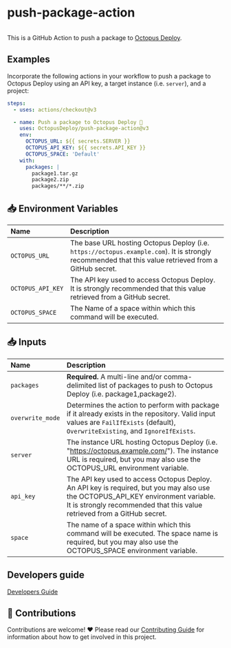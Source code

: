 # push-package-action

<img alt= "" src="https://github.com/OctopusDeploy/push-package-action/raw/main/assets/github-actions-octopus.png" />

This is a GitHub Action to push a package to [Octopus Deploy](https://octopus.com/).

## Examples

Incorporate the following actions in your workflow to push a package to Octopus Deploy using an API key, a target instance (i.e. `server`), and a project:

```yml
steps:
  - uses: actions/checkout@v3

  - name: Push a package to Octopus Deploy 🐙
    uses: OctopusDeploy/push-package-action@v3
    env:
      OCTOPUS_URL: ${{ secrets.SERVER }}
      OCTOPUS_API_KEY: ${{ secrets.API_KEY }}
      OCTOPUS_SPACE: 'Default'
    with:
      packages: |
        package1.tar.gz
        package2.zip
        packages/**/*.zip
```

## 📥 Environment Variables

| Name              | Description                                                                                                                                          |
| :---------------- | :--------------------------------------------------------------------------------------------------------------------------------------------------- |
| `OCTOPUS_URL`     | The base URL hosting Octopus Deploy (i.e. `https://octopus.example.com`). It is strongly recommended that this value retrieved from a GitHub secret. |
| `OCTOPUS_API_KEY` | The API key used to access Octopus Deploy. It is strongly recommended that this value retrieved from a GitHub secret.                                |
| `OCTOPUS_SPACE`   | The Name of a space within which this command will be executed.                                                                                      |

## 📥 Inputs

| Name             | Description                                                                                                                                                                                                  |
| :--------------- | :----------------------------------------------------------------------------------------------------------------------------------------------------------------------------------------------------------- |
| `packages`       | **Required.** A multi-line and/or comma-delimited list of packages to push to Octopus Deploy (i.e. package1,package2).                                                                                       |
| `overwrite_mode` | Determines the action to perform with package if it already exists in the repository. Valid input values are `FailIfExists` (default), `OverwriteExisting`, and `IgnoreIfExists`.                            |
| `server`         | The instance URL hosting Octopus Deploy (i.e. "https://octopus.example.com/"). The instance URL is required, but you may also use the OCTOPUS_URL environment variable.                                      |
| `api_key`        | The API key used to access Octopus Deploy. An API key is required, but you may also use the OCTOPUS_API_KEY environment variable. It is strongly recommended that this value retrieved from a GitHub secret. |
| `space`          | The name of a space within which this command will be executed. The space name is required, but you may also use the OCTOPUS_SPACE environment variable.                                                     |

## Developers guide

[Developers Guide](DEVELOPERS_GUIDE.md)

## 🤝 Contributions

Contributions are welcome! :heart: Please read our [Contributing Guide](CONTRIBUTING.md) for information about how to get involved in this project.
